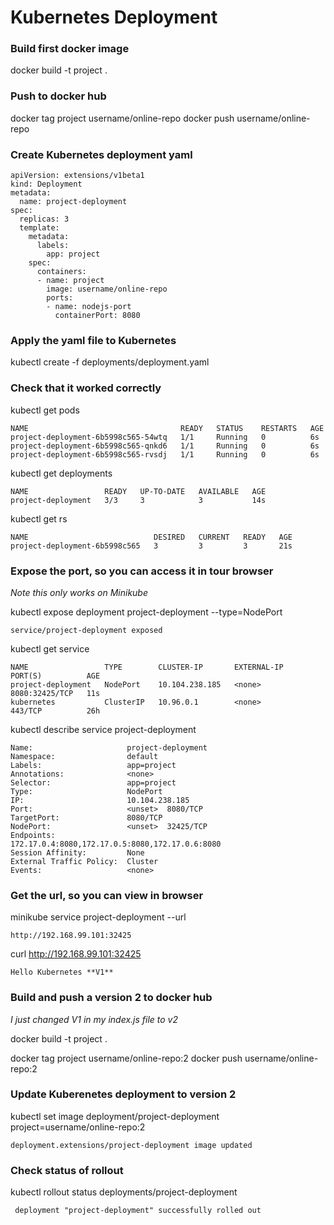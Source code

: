 # Kubernetes Deployment #

### Build first docker image ###
docker build -t project .

### Push to docker hub ###
docker tag project username/online-repo
docker push username/online-repo

### Create Kubernetes deployment yaml ###

```
apiVersion: extensions/v1beta1
kind: Deployment
metadata:
  name: project-deployment
spec:
  replicas: 3
  template:
    metadata:
      labels:
        app: project
    spec:
      containers:
      - name: project
        image: username/online-repo
        ports:
        - name: nodejs-port
          containerPort: 8080
```

### Apply the yaml file to Kubernetes ###
kubectl create -f deployments/deployment.yaml

### Check that it worked correctly ###
kubectl get pods
```
NAME                                  READY   STATUS    RESTARTS   AGE
project-deployment-6b5998c565-54wtq   1/1     Running   0          6s
project-deployment-6b5998c565-qnkd6   1/1     Running   0          6s
project-deployment-6b5998c565-rvsdj   1/1     Running   0          6s
```
kubectl get deployments
```
NAME                 READY   UP-TO-DATE   AVAILABLE   AGE
project-deployment   3/3     3            3           14s
```
kubectl get rs
```
NAME                            DESIRED   CURRENT   READY   AGE
project-deployment-6b5998c565   3         3         3       21s
```

### Expose the port, so you can access it in tour browser ###
_Note this only works on Minikube_


kubectl expose deployment project-deployment --type=NodePort
```
service/project-deployment exposed
```
kubectl get service
```
NAME                 TYPE        CLUSTER-IP       EXTERNAL-IP   PORT(S)          AGE
project-deployment   NodePort    10.104.238.185   <none>        8080:32425/TCP   11s
kubernetes           ClusterIP   10.96.0.1        <none>        443/TCP          26h
```
kubectl describe service project-deployment
```
Name:                     project-deployment
Namespace:                default
Labels:                   app=project
Annotations:              <none>
Selector:                 app=project
Type:                     NodePort
IP:                       10.104.238.185
Port:                     <unset>  8080/TCP
TargetPort:               8080/TCP
NodePort:                 <unset>  32425/TCP
Endpoints:                172.17.0.4:8080,172.17.0.5:8080,172.17.0.6:8080
Session Affinity:         None
External Traffic Policy:  Cluster
Events:                   <none>
```

### Get the url, so you can view in browser ###
minikube service project-deployment --url
```
http://192.168.99.101:32425
```
curl http://192.168.99.101:32425
```
Hello Kubernetes **V1**
```

### Build and push a version 2 to docker hub ###
_I just changed V1 in my index.js file to v2_

docker build -t project .

docker tag project username/online-repo:2
docker push username/online-repo:2

### Update Kuberenetes deployment to version 2 ###
kubectl set image deployment/project-deployment project=username/online-repo:2
```
deployment.extensions/project-deployment image updated
```

### Check status of rollout ###
kubectl rollout status deployments/project-deployment
```
 deployment "project-deployment" successfully rolled out
 ```
